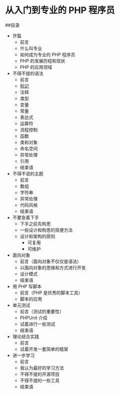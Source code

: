# 从入门到专业的 PHP 程序员

##目录
* 开篇
    * 前言
    * 什么叫专业
    * 如何成为专业的 PHP 程序员
    * PHP 的发展历程和现状
    * PHP 的应用领域
*  不得不提的语法
    * 前言
    * [标记](syntax/tags.md)
    * 注释
    * 类型
    * 变量
    * 常量
    * 表达式
    * 运算符
    * 流程控制
    * 函数
    * 类和对象
    * 命名空间
    * 异常处理
    * 引用
    * 结束语
* 不得不说的主题
    * 前言
    * 数组
    * 字符串
    * 异常处理
    * 代码风格
    * 结束语
* 不要急着下手
    * 下手之前先构思
    * 一些设计和构思的简便方法
    * 设计和架构的原则
        * 可复用
        * 可维护
* 面向对象
    * 前言（面向对象不仅仅是语法）
    * 以面向对象的思维和方式进行开发
    * 设计模式
    * 结束语
* 用 PHP 写脚本
    * 前言（PHP 是优秀的脚本工具）
    * 脚本的应用
* 单元测试
    * 前言（测试的重要性）
    * PHPUnit 介绍
    * 试着进行一些测试
    * 结束语
* 理论结合实践
    * 前言
    * 试着开发一套简单的框架
* 进一步学习
    * 前言
    * 我认为最好的学习方法
    * 不得不提的开源项目
    * 不得不提的一些工具
    * 结束语
